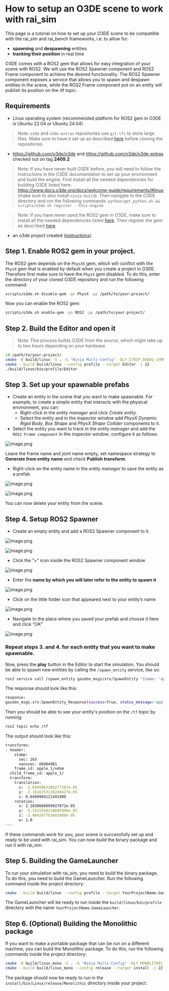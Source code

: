 # How to setup an O3DE scene to work with rai_sim

This page is a tutorial on how to set up your O3DE scene to be compatible with the rai_sim and rai_bench frameworks, i.e. to allow for:

- **spawning** and **despawning** entities
- **tracking their position** in real time

O3DE comes with a ROS2 gem that allows for easy integration of your scene with ROS2. We will use the ROS2 Spawner component and ROS2 Frame component to achieve the desired functionality. The ROS2 Spawner component exposes a service that allows you to spawn and despawn entities in the scene, while the ROS2 Frame component put on an entity will publish its position on the /tf topic.

## Requirements

- Linux operating system (recommended platform for ROS2 gem in O3DE is Ubuntu 22.04 or Ubuntu 24.04)

> Note: `o3de` and `o3de-extras` repositories use `git-lfs` to store large files. Make sure to have it set up as described [here](https://github.com/o3de/o3de?tab=readme-ov-file#download-and-install) before cloning the repositories.

- https://github.com/o3de/o3de and https://github.com/o3de/o3de-extras checked out on tag **2409.2**

> Note: If you have never built O3DE before, you will need to follow the instructions in the O3DE documentation to set up your environment and build the engine. First install all the needed dependencies for building O3DE listed here: https://www.docs.o3de.org/docs/welcome-guide/requirements/#linux (make sure to also install `ninja-build`). Then navigate to the O3DE directory and run the following commands: `python/get_python.sh && scripts/o3de.sh register --this-engine`

> Note: If you have never used the ROS2 gem in O3DE, make sure to install all the needed dependencies listed [here](https://www.docs.o3de.org/docs/user-guide/interactivity/robotics/project-configuration/#additional-ros-2-packages-required). Then register the gem as described [here](https://www.docs.o3de.org/docs/user-guide/interactivity/robotics/project-configuration/#additional-ros-2-packages-required).

- an o3de project created ([instructions](https://www.docs.o3de.org/docs/welcome-guide/create/creating-projects-using-cli/creating-linux/)).

## **Step 1. Enable ROS2 gem in your project.**

The ROS2 gem depends on the `PhysX5` gem, which will conflict with the `PhysX` gem that is enabled by default when you create a project in O3DE. Therefore first make sure to have the `PhysX` gem disabled. To do this, enter the directory of your cloned O3DE repository and run the following command:

```bash
scripts/o3de.sh disable-gem -gn PhysX -pp /path/to/your-project/
```

Now you can enable the ROS2 gem:

```bash
scripts/o3de.sh enable-gem -gn ROS2 -pp /path/to/your-project/
```

## **Step 2. Build the Editor and open it**

> Note: This process builds O3DE from the source, which might take up to two hours depending on your hardware.

```bash
cd /path/to/your-project/
cmake -B build/linux -S . -G "Ninja Multi-Config" -DLY_STRIP_DEBUG_SYMBOLS=TRUE -DLY_DISABLE_TEST_MODULES=ON
cmake --build build/linux --config profile --target Editor -j 22
./build/linux/bin/profile/Editor
```

## **Step 3. Set up your spawnable prefabs**

- Create an entity in the scene that you want to make spawnable. For example, to create a simple entity that interacts with the physical environment, you can:
  - Right-click in the _entity manager_ and click _Create entity_.
  - Select the entity and in the _inspector window_ add _PhysX Dynamic Rigid Body_, _Box Shape_ and _PhysX Shape Collider_ components to it.
- Select the entity you want to track in the _entity manager_ and add the `ROS2 Frame component` in the _inspector window_; configure it as follows:

![image.png](../imgs/rai_sim/o3de/image.png)

Leave the frame name and joint name empty, set namespace strategy to **Generate from entity name** and check **Publish transform**.

- Right-click on the entity name in the _entity manager_ to save the entity as a prefab

![image.png](../imgs/rai_sim/o3de/image%201.png)

![image.png](../imgs/rai_sim/o3de/image%202.png)

You can now delete your entity from the scene.

## **Step 4. Setup ROS2 Spawner**

- Create an empty entity and add a ROS2 Spawner component to it.

![image.png](../imgs/rai_sim/o3de/image%203.png)

![image.png](../imgs/rai_sim/o3de/image%204.png)

- Click the “+” icon inside the ROS2 Spawner component window

![image.png](../imgs/rai_sim/o3de/image%205.png)

- Enter the **name by which you will later refer to the entity to spawn it**

![image.png](../imgs/rai_sim/o3de/image%206.png)

- Click on the little folder icon that appeared next to your entity’s name

![image.png](../imgs/rai_sim/o3de/image%207.png)

- Navigate to the place where you saved your prefab and choose it here and click “OK”

![image.png](../imgs/rai_sim/o3de/image%208.png)

### **Repeat steps 3. and 4. for each entity that you want to make spawnable.**

Now, press the **play** button in the Editor to start the simulation. You should be able to spawn new entities by calling the `/spawn_entity` service, like so:

```bash
ros2 service call /spawn_entity gazebo_msgs/srv/SpawnEntity "{name: 'apple', initial_pose: {position:{ x: 0.0, y: 0.0, z: 0.2 }, orientation: { x: 0.0, y: 0.0, z: 0.0, w: 1.0 } } }"
```

The response should look like this:

```bash
response:
gazebo_msgs.srv.SpawnEntity_Response(success=True, status_message='apple_5')
```

Then you should be able to see your entity's position on the `/tf` topic by running:

```bash
ros2 topic echo /tf
```

The output should look like this:

```bash
transforms:
- header:
    stamp:
      sec: 163
      nanosec: 66984981
    frame_id: apple_1/odom
  child_frame_id: apple_1/
  transform:
    translation:
      x: -2.6995063308277167e-05
      y: -2.1816253138240427e-05
      z: 0.0499994121491909
    rotation:
      x: 2.1038686099927872e-05
      y: -5.1415558118605986e-05
      z: -3.404247763683088e-05
      w: 1.0
---
```

If these commands work for you, your scene is successfully set up and ready to be used with rai_sim. You can now build the binary package and run it with rai_sim.

## Step 5. Building the GameLauncher

To run your simulation with rai_sim, you need to build the binary package. To do this, you need to build the GameLauncher. Run the following command inside the project directory:

```bash
cmake --build build/linux --config profile --target YourProjectName.GameLauncher -j 22
```

The GameLauncher will be ready to run inside the `build/linux/bin/profile` directory with the name `YourProjectName.GameLauncher`.

## Step 6. (Optional) Building the Monolithic package

If you want to make a portable package that can be run on a different machine, you can build the Monolithic package. To do this, run the following commands inside the project directory:

```bash
cmake -B build/linux_mono -S . -G "Ninja Multi-Config" -DLY_MONOLITHIC_GAME=1
cmake --build build/linux_mono --config release --target install -j 22
```

The package should now be ready to run in the `install/bin/Linux/release/Monolithic` directory inside your project.
